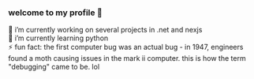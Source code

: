 ### welcome to my profile 👋

🔭 i’m currently working on several projects in .net and nexjs <br>
🌱 i’m currently learning python <br>
⚡ fun fact: the first computer bug was an actual bug - in 1947, engineers found a moth causing issues in the mark ii computer. this is how the term "debugging" came to be. lol <br>

<!--
**winklerjan/winklerjan** is a ✨ _special_ ✨ repository because its `README.md` (this file) appears on your GitHub profile.

Here are some ideas to get you started:

- 🔭 I’m currently working on ...
- 🌱 I’m currently learning ...
- 👯 I’m looking to collaborate on ...
- 🤔 I’m looking for help with ...
- 💬 Ask me about ...
- 📫 How to reach me: ...
- 😄 Pronouns: ...
- ⚡ Fun fact: ...
-->
